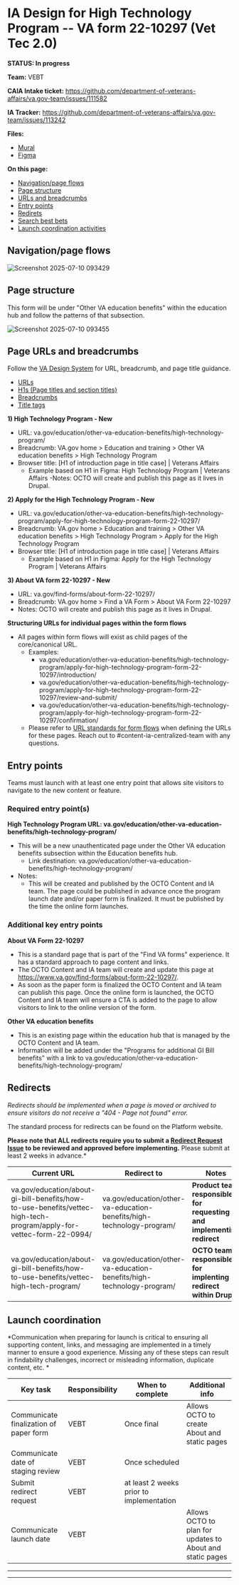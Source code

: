 # IA Design for High Technology Program -- VA form 22-10297 (Vet Tec 2.0)
**STATUS: In progress**

**Team:** VEBT

**CAIA Intake ticket:**
https://github.com/department-of-veterans-affairs/va.gov-team/issues/111582

**IA Tracker:** 
https://github.com/department-of-veterans-affairs/va.gov-team/issues/113242

**Files:**
- [Mural](https://app.mural.co/t/departmentofveteransaffairs9999/m/departmentofveteransaffairs9999/1741952923569/292ec62768ccf39d097e94a278b65fea8e58b736)
- [Figma](https://www.figma.com/design/16Nm7LglbF1lCKBxdphRKk/VEBT-Form-22-10297--HITECH-VETS-Program--VET-TEC-2.0-?node-id=0-1&t=dWNWNxVO8S549B1I-1)

**On this page:**
- [Navigation/page flows](#flows)
- [Page structure](#map)
- [URLs and breadcrumbs](#url)
- [Entry points](#nav)
- [Redirets](#redirects)
- [Search best bets](#bestbets)
- [Launch coordination activities](#launch)


## <a name="flows"></a>Navigation/page flows <br>
![Screenshot 2025-07-10 093429](https://github.com/user-attachments/assets/d65ee2d4-de53-4cda-a56b-92b3073b27e0)


## <a name="map"></a>Page structure<br>
This form will be under "Other VA education benefits" within the education hub and follow the patterns of that subsection. 

![Screenshot 2025-07-10 093455](https://github.com/user-attachments/assets/31d57867-93b8-4c42-8407-989721ab1114)



## <a name="url"></a>Page URLs and breadcrumbs
Follow the [VA Design System](https://design.va.gov/) for URL, breadcrumb, and page title guidance.  
- [URLs](https://design.va.gov/components/url-standards/)
- [H1s (Page titles and section titles)](https://design.va.gov/content-style-guide/page-titles-and-section-titles)
- [Breadcrumbs](https://design.va.gov/components/breadcrumbs)
- [Title tags](https://design.va.gov/content-style-guide/title-tags)

**1) High Technology Program - New**
- URL: va.gov/education/other-va-education-benefits/high-technology-program/
- Breadcrumb: VA.gov home > Education and training > Other VA education benefits > High Technology Program 
- Browser title: [H1 of introduction page in title case] | Veterans Affairs
    - Example based on H1 in Figma: High Technology Program | Veterans Affairs
-Notes: OCTO will create and publish this page as it lives in Drupal.

**2) Apply for the High Technology Program - New**
- URL: va.gov/education/other-va-education-benefits/high-technology-program/apply-for-high-technology-program-form-22-10297/
- Breadcrumb: VA.gov home > Education and training > Other VA education benefits > High Technology Program > Apply for the High Technology Program
- Browser title: [H1 of introduction page in title case] | Veterans Affairs
    - Example based on H1 in Figma: Apply for the High Technology Program | Veterans Affairs

**3) About VA form 22-10297 - New**
- URL: va.gov/find-forms/about-form-22-10297/
- Breadcrumb: VA.gov home > Find a VA Form > About VA Form 22-10297
- Notes: OCTO will create and publish this page as it lives in Drupal.

**Structuring URLs for individual pages within the form flows**
- All pages within form flows will exist as child pages of the core/canonical URL.
  - Examples:
      - va.gov/education/other-va-education-benefits/high-technology-program/apply-for-high-technology-program-form-22-10297/introduction/
      - va.gov/education/other-va-education-benefits/high-technology-program/apply-for-high-technology-program-form-22-10297/review-and-submit/
      - va.gov/education/other-va-education-benefits/high-technology-program/apply-for-high-technology-program-form-22-10297/confirmation/
  - Please refer to [URL standards for form flows](https://design.va.gov/components/url-standards/#guidelines-for-urls-in-form-flows) when defining the URLs for these pages.  Reach out to #content-ia-centralized-team with any questions.



## <a name="nav"></a>Entry points <br>

Teams must launch with at least one entry point that allows site visitors to navigate to the new content or feature. 

### Required entry point(s)

**High Technology Program URL: va.gov/education/other-va-education-benefits/high-technology-program/**
  - This will be a new unauthenticated page under the Other VA education benefits subsection within the Education benefits hub.
    - Link destination: va.gov/education/other-va-education-benefits/high-technology-program/
  - Notes:
    - This will be created and published by the OCTO Content and IA team. The page could be published in advance once the program launch date and/or paper form is finalized. It must be published by the time the online form launches. 

### Additional key entry points

**About VA Form 22-10297**
- This is a standard page that is part of the "Find VA forms" experience. It has a standard approach to page content and links.
- The OCTO Content and IA team will create and update this page at https://www.va.gov/find-forms/about-form-22-10297/.  
- As soon as the paper form is finalized the OCTO Content and IA team can publish this page. Once the online form is launched, the OCTO Content and IA team will ensure a CTA is added to the page to allow visitors to link to the online version of the form.

**Other VA education benefits**
- This is an existing page within the education hub that is managed by the OCTO Content and IA team.
- Information will be added under the "Programs for additional GI Bill benefits" with a link to va.gov/education/other-va-education-benefits/high-technology-program/

##  <a name="redirects"></a>Redirects <br>
*Redirects should be implemented when a page is moved or archived to ensure visitors do not receive a "404 - Page not found" error.*

The standard process for redirects can be found on the Platform website. 

**Please note that ALL redirects require you to submit a [Redirect Request Issue](https://github.com/department-of-veterans-affairs/va.gov-team/issues/new?template=redirect-request.md) to be reviewed and approved before implementing.** Please submit at least 2 weeks in advance.*  

| Current URL | Redirect to | Notes |
|----------|----------|----------|
| va.gov/education/about-gi-bill-benefits/how-to-use-benefits/vettec-high-tech-program/apply-for-vettec-form-22-0994/ | va.gov/education/other-va-education-benefits/high-technology-program/ | **Product team responsible for requesting and implementing redirect** |
| va.gov/education/about-gi-bill-benefits/how-to-use-benefits/vettec-high-tech-program/ | va.gov/education/other-va-education-benefits/high-technology-program/ | **OCTO team responsible for implenting redirect within Drupal** |


## <a name="launch"></a>Launch coordination <br>
*Communication when preparing for launch is critical to ensuring all supporting content, links, and messaging are implemented in a timely manner to ensure a good experience. Missing any of these steps can result in findability challenges, incorrect or misleading information, duplicate content, etc. *

| Key task | Responsibility | When to complete | Additional info |
| --- | --- | --- | --- |
| Communicate finalization of paper form | VEBT | Once final | Allows OCTO to create About and static pages |
| Communicate date of staging review | VEBT | Once scheduled |
| Submit redirect request | VEBT | at least 2 weeks prior to implementation | 
| Communicate launch date | VEBT | | Allows OCTO to plan for updates to About and static pages |





<hr>
<hr>
